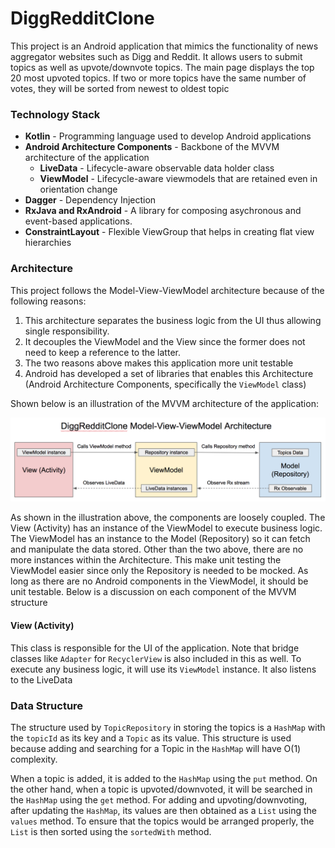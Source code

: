 # DiggRedditClone
This project is an Android application that mimics the functionality of news aggregator websites such as Digg and Reddit. It allows users to submit topics as well as upvote/downvote topics. The main page displays the top 20 most upvoted topics. If two or more topics have the same number of votes, they will be sorted from newest to oldest topic 

### Technology Stack
* __Kotlin__ - Programming language used to develop Android applications
* __Android Architecture Components__ - Backbone of the MVVM architecture of the application
    * __LiveData__ - Lifecycle-aware observable data holder class
    * __ViewModel__ - Lifecycle-aware viewmodels that are retained even in orientation change
* __Dagger__ - Dependency Injection
* __RxJava and RxAndroid__ - A library for composing asychronous and event-based applications.
* __ConstraintLayout__ - Flexible ViewGroup that helps in creating flat view hierarchies

### Architecture
This project follows the Model-View-ViewModel architecture because of the following reasons:
1. This architecture separates the business logic from the UI thus allowing single responsibility. 
2. It decouples the ViewModel and the View since the former does not need to keep a reference to the latter.
3. The two reasons above makes this application more unit testable
4. Android has developed a set of libraries that enables this Architecture (Android Architecture Components, specifically the `ViewModel` class)

Shown below is an illustration of the MVVM architecture of the application:

![alt text](https://github.com/kssilvoza/DiggRedditClone/blob/dev/markdown/DiggRedditClone_MVVM_Architecture.png "Architecture")

As shown in the illustration above, the components are loosely coupled. The View (Activity) has an instance of the ViewModel to execute business logic. The ViewModel has an instance to the Model (Repository) so it can fetch and manipulate the data stored. Other than the two above, there are no more instances within the Architecture. This make unit testing the ViewModel easier since only the Repository is needed to be mocked. As long as there are no Android components in the ViewModel, it should be unit testable. Below is a discussion on each component of the MVVM structure

#### View (Activity)
This class is responsible for the UI of the application. Note that bridge classes like `Adapter` for `RecyclerView` is also included in this as well. To execute any business logic, it will use its `ViewModel` instance. It also listens to the LiveData

### Data Structure
The structure used by `TopicRepository` in storing the topics is a `HashMap` with the `topicId` as its key and a `Topic` as its value. This structure is used because adding and searching for a Topic in the `HashMap` will have O(1) complexity. 

When a topic is added, it is added to the `HashMap` using the `put` method. On the other hand, when a topic is upvoted/downvoted, it will be searched in the `HashMap` using the `get` method. For adding and upvoting/downvoting, after updating the `HashMap`, its values are then obtained as a `List` using the `values` method. To ensure that the topics would be arranged properly, the `List` is then sorted using the `sortedWith` method.  
